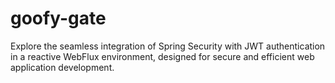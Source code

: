 # goofy-gate
Explore the seamless integration of Spring Security with JWT authentication in a reactive WebFlux environment, designed for secure and efficient web application development.
